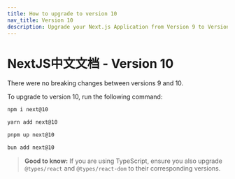 ```yaml
---
title: How to upgrade to version 10
nav_title: Version 10
description: Upgrade your Next.js Application from Version 9 to Version 10.
---
```


# NextJS中文文档 - Version 10

There were no breaking changes between versions 9 and 10.

To upgrade to version 10, run the following command:

```bash
npm i next@10
```

```bash
yarn add next@10
```

```bash
pnpm up next@10
```

```bash
bun add next@10
```

> **Good to know:** If you are using TypeScript, ensure you also upgrade `@types/react` and `@types/react-dom` to their corresponding versions.
